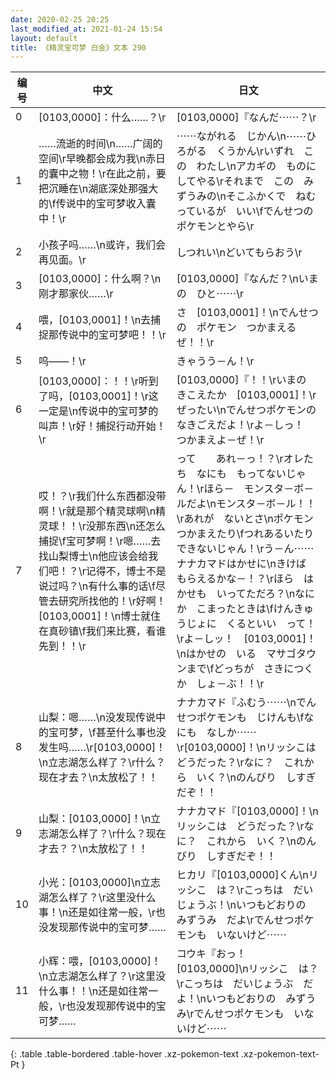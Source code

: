 ```yaml
---
date: 2020-02-25 20:25
last_modified_at: 2021-01-24 15:54
layout: default
title: 《精灵宝可梦 白金》文本 290
---
```

| 编号 | 中文 | 日文 |
| ---- | ---- | ---- |
| 0 | [0103,0000]：什么……？\r | [0103,0000]『なんだ⋯⋯？\r |
| 1 | ……流逝的时间\n……广阔的空间\r早晚都会成为我\n赤日的囊中之物！\r在此之前，要把沉睡在\n湖底深处那强大的\f传说中的宝可梦收入囊中！\r | ⋯⋯ながれる　じかん\n⋯⋯ひろがる　くうかん\rいずれ　この　わたし\nアカギの　ものに　してやる\rそれまで　この　みずうみの\nそこふかくで　ねむっているが　いい\fでんせつの　ポケモンとやら\r |
| 2 | 小孩子吗……\n或许，我们会再见面。\r | しつれい\nどいてもらおう\r |
| 3 | [0103,0000]：什么啊？\n刚才那家伙……\r | [0103,0000]『なんだ？\nいまの　ひと⋯⋯\r |
| 4 | 喂，[0103,0001]！\n去捕捉那传说中的宝可梦吧！！\r | さ　[0103,0001]！\nでんせつの　ポケモン　つかまえるぜ！！\r |
| 5 | 呜——！\r | きゃうう－ん！\r |
| 6 | [0103,0000]：！！\r听到了吗，[0103,0001]！\r这一定是\n传说中的宝可梦的叫声！\r好！捕捉行动开始！\r | [0103,0000]『！！\rいまの　きこえたか　[0103,0001]！\rぜったい\nでんせつポケモンの　なきごえだよ！\rよ－しっ！　つかまえよ－ぜ！\r |
| 7 | 哎！？\r我们什么东西都没带啊！\r就是那个精灵球啊\n精灵球！！\r没那东西\n还怎么捕捉\f宝可梦啊！\r嗯……去找山梨博士\n他应该会给我们吧！？\r记得不，博士不是说过吗？\n有什么事的话\f尽管去研究所找他的！\r好啊！[0103,0001]！\n博士就住在真砂镇\f我们来比赛，看谁先到！！\r | って　　あれ－っ！？\rオレたち　なにも　もってないじゃん！\rほら－　モンスタ－ボ－ルだよ\nモンスタ－ボ－ル！！\rあれが　ないとさ\nポケモン　つかまえたり\fつれあるいたり　できないじゃん！\rう－ん⋯⋯　ナナカマドはかせに\nきけば　もらえるかな－！？\rほら　はかせも　いってただろ？\nなにか　こまったときは\fけんきゅうじょに　くるといい　って！\rよ－しッ！　[0103,0001]！\nはかせの　いる　マサゴタウンまで\fどっちが　さきにつくか　しょ－ぶ！！\r |
| 8 | 山梨：嗯……\n没发现传说中的宝可梦，\f甚至什么事也没发生吗……\r[0103,0000]！\n立志湖怎么样了？\r什么？现在才去？\n太放松了！！ | ナナカマド『ふむう⋯⋯\nでんせつポケモンも　じけんも\fなにも　なしか⋯⋯\r[0103,0000]！\nリッシこは　どうだった？\rなに？　これから　いく？\nのんびり　しすぎだぞ！！ |
| 9 | 山梨：[0103,0000]！\n立志湖怎么样了？\r什么？现在才去？？\n太放松了！！ | ナナカマド『[0103,0000]！\nリッシこは　どうだった？\rなに？　これから　いく？\nのんびり　しすぎだぞ！！ |
| 10 | 小光：[0103,0000]\n立志湖怎么样了？\r这里没什么事！\n还是如往常一般，\r也没发现那传说中的宝可梦…… | ヒカリ『[0103,0000]くん\nリッシこ　は？\rこっちは　だいじょうぶ！\nいつもどおりの　みずうみ　だよ\rでんせつポケモンも　いないけど⋯⋯ |
| 11 | 小辉：喂，[0103,0000]！\n立志湖怎么样了？\r这里没什么事！！\n还是如往常一般，\r也没发现那传说中的宝可梦…… | コウキ『おっ！　[0103,0000]\nリッシこ　は？\rこっちは　だいじょうぶ　だよ！\nいつもどおりの　みずうみ\rでんせつポケモンも　いないけど⋯⋯ |
{: .table .table-bordered .table-hover .xz-pokemon-text .xz-pokemon-text-Pt }